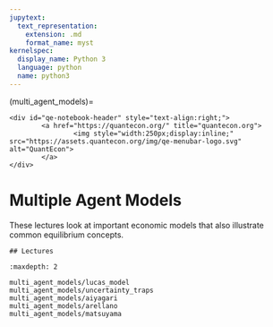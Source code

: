 ```yaml
---
jupytext:
  text_representation:
    extension: .md
    format_name: myst
kernelspec:
  display_name: Python 3
  language: python
  name: python3
---
```


(multi_agent_models)=
```{raw} html
<div id="qe-notebook-header" style="text-align:right;">
        <a href="https://quantecon.org/" title="quantecon.org">
                <img style="width:250px;display:inline;" src="https://assets.quantecon.org/img/qe-menubar-logo.svg" alt="QuantEcon">
        </a>
</div>
```

# Multiple Agent Models

These lectures look at important economic models that also illustrate common
equilibrium concepts.

```{only} html
## Lectures
```

```{toctree}
:maxdepth: 2

multi_agent_models/lucas_model
multi_agent_models/uncertainty_traps
multi_agent_models/aiyagari
multi_agent_models/arellano
multi_agent_models/matsuyama
```

